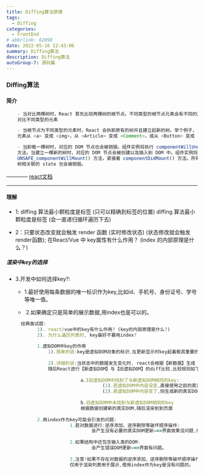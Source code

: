 ```yaml
---
title: Diffing算法原理
tags: 
  - Diffing
categories: 
  - FrontEnd
# abbrlink: 62098
date: 2022-05-16 12:43:06
summary: Diffing算法
description: Diffing算法
autoGroup-7: 源码篇
---
```


### Diffing算法
#### 简介

```jsx
    - 当对比两棵树时，React 首先比较两棵树的根节点。不同类型的根节点元素会有不同的形态。
    对比不同类型的元素

    - 当根节点为不同类型的元素时，React 会拆卸原有的树并且建立起新的树。举个例子，当一个
    元素从 <a> 变成 <img>，从 <Article> 变成 <Comment>，或从 <Button> 变成 <div> 都会触发一个完整的重建流程。

    - 当卸载一棵树时，对应的 DOM 节点也会被销毁。组件实例将执行 componentWillUnmoun()
    方法。当建立一棵新的树时，对应的 DOM 节点会被创建以及插入到 DOM 中。组件实例将执行 
    UNSAFE_componentWillMount() 方法，紧接着 componentDidMount() 方法。所有与之前的
    树相关联的 state 也会被销毁。
```
———— [react文档](https://zh-hans.reactjs.org/docs/reconciliation.html#the-diffing-algorithm)

---

#### 理解
- 1:  diffing 算法最小颗粒度是标签  (只可以精确到标签的位置)
    diffing 算法最小颗粒度是标签  (会一直递归循环遍历下去)

- 2：只要状态改变就会触发 render 函数 (实时修改状态)  (状态修改就会触发render函数);
在React/Vue 中 key属性有什么作用？ (index 的内部原理是什么？)

##### 渲染中key的选择

- 3.开发中如何选择key?:

  - ​     1.最好使用每条数据的唯一标识作为key,比如id、手机号、身份证号、学号等唯一值。

  - ​     2.如果确定只是简单的展示数据,用index也是可以的。

  ```jsx
    经典面试题:
          1). react/vue中的key有什么作用? (key的内部原理是什么?)
          2). 为什么遍历列表时, key最好不要用index?
          
          1.虚拟DOM中key的作用
              1).简单的说:key是虚拟DOM对象的标识,在更新显示时key起着极其重要的作用。
              
              2).详细的说:当状态中的数据发生变化时, react会根据【新数据】生成【新的虚拟DOM】,
              随后React进行【新虚拟DOM】与【旧虚拟DOM】的diff比较,比较规则如下:
              
                          a.I旧虚拟DOM中找到了与新虚拟DOM相同的key:
                                  (1).若虚拟DOM中内容没变,直接使用之前的真实DOM
                                  (2).若虚拟DOM中内容变了,则生成新的真实DOM,随后替换掉页面中之前的真实DOM
                          
                          b.旧虚拟DOM中未找到与新虚拟DOM相同的key
                          根据数据创建新的真实DOM,随后渲染到到页面
                          
          2.用index作为key可能会引发的问题:
                      1.若对数据进行:逆序添加、逆序删除等破坏顺序操作:
                              会产生没有必要的真实DOM更新==>界面效果没问题,但效率低。
                      
                      2.如果结构中还包含输入类的DOM:
                              会产生错误DOM更新==>界面有问题。
                              
                      3,注意!如果不存在对数据的逆序添加、逆序删除等破坏顺序操作,
                      仅用于渲染列表用于展示,使用index作为key是没有问题的。
  ```


